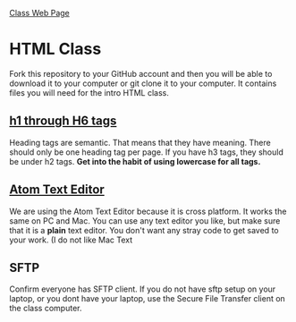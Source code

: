 [Class Web Page](https://ils.unc.edu/courses/2017_spring/inls161_002/)

# HTML Class

Fork this repository to your GitHub account and then you will be able to download it to your computer or git clone it to your computer. It contains files you will need for the intro HTML class.

##  [h1 through H6 tags](http://codepen.io/lblakej/pen/xRRYLJ)

Heading tags are semantic. That means that they have meaning. There should only be one heading tag per page. If you have h3 tags, they should be under h2 tags. **Get into the habit of using lowercase for all tags.**

## [Atom Text Editor](http://atom.io)

We are using the Atom Text Editor because it is cross platform. It works the same on PC and Mac. You can use any text editor you like, but make sure that it is a **plain** text editor. You don't want any stray code to get saved to your work. (I do not like Mac Text

## SFTP
Confirm everyone has SFTP client. If you do not have sftp setup on your laptop, or you dont have your laptop, use the Secure File Transfer client on the class computer.
